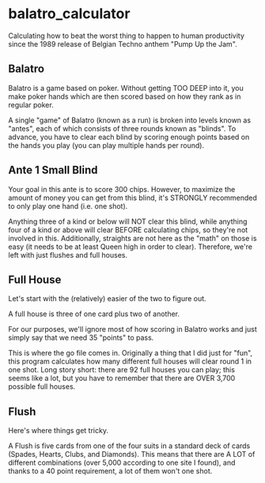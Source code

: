 # balatro_calculator

Calculating how to beat the worst thing to happen to human productivity since the 1989 release of Belgian Techno anthem "Pump Up the Jam".

## Balatro

Balatro is a game based on poker. Without getting TOO DEEP into it, you make poker hands which are then scored based on how they rank as in regular poker.

A single "game" of Balatro (known as a run) is broken into levels known as "antes", each of which consists of three rounds known as "blinds". To advance, you have to clear each blind by scoring enough points based on the hands you play (you can play multiple hands per round).

## Ante 1 Small Blind

Your goal in this ante is to score 300 chips. However, to maximize the amount of money you can get from this blind, it's STRONGLY recommended to only play one hand (i.e. one shot).

Anything three of a kind or below will NOT clear this blind, while anything four of a kind or above will clear BEFORE calculating chips, so they're not involved in this. Additionally, straights are not here as the "math" on those is easy (it needs to be at least Queen high in order to clear). Therefore, we're left with just flushes and full houses.

## Full House
Let's start with the (relatively) easier of the two to figure out.

A full house is three of one card plus two of another.

For our purposes, we'll ignore most of how scoring in Balatro works and just simply say that we need 35 "points" to pass. 

This is where the go file comes in. Originally a thing that I did just for "fun", this program calculates how many different full houses will clear round 1 in one shot. Long story short: there are 92 full houses you can play; this seems like a lot, but you have to remember that there are OVER 3,700 possible full houses.

## Flush
Here's where things get tricky.

A Flush is five cards from one of the four suits in a standard deck of cards (Spades, Hearts, Clubs, and Diamonds). This means that there are A LOT of different combinations (over 5,000 according to one site I found), and thanks to a 40 point requirement, a lot of them won't one shot.